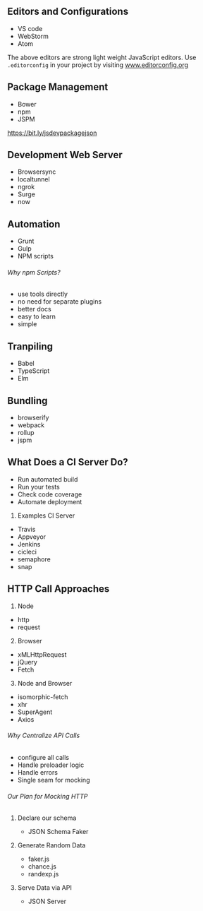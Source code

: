 ## Editors and Configurations
* VS code
* WebStorm
* Atom 

The above editors are strong light weight JavaScript editors.
Use `.editorconfig` in your project by visiting www.editorconfig.org

## Package Management
* Bower
* npm 
* JSPM

https://bit.ly/jsdevpackagejson

## Development Web Server
* Browsersync
* localtunnel
* ngrok
* Surge
* now

## Automation
* Grunt
* Gulp
* NPM scripts
###### Why npm Scripts?
* use tools directly
* no need for separate plugins
* better docs
* easy to learn
* simple

## Tranpiling
* Babel
* TypeScript
* Elm

## Bundling
* browserify
* webpack
* rollup
* jspm

## What Does a CI Server Do?
* Run automated build
* Run your tests
* Check code coverage
* Automate deployment

1. Examples CI Server
* Travis 
* Appveyor
* Jenkins
* cicleci
* semaphore
* snap

## HTTP Call Approaches
1. Node
* http
* request

2. Browser
* xMLHttpRequest
* jQuery
* Fetch

3. Node and Browser
* isomorphic-fetch
* xhr
* SuperAgent
* Axios

###### Why Centralize API Calls
* configure all calls
* Handle preloader logic
* Handle errors
* Single seam for mocking

###### Our Plan for Mocking HTTP
1. Declare our schema
    * JSON Schema Faker
2. Generate Random Data
    * faker.js
    * chance.js
    * randexp.js

3. Serve Data via API
    * JSON Server
